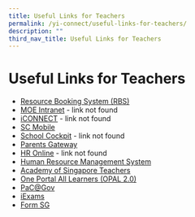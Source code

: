 ```yaml
---
title: Useful Links for Teachers
permalink: /yi-connect/useful-links-for-teachers/
description: ""
third_nav_title: Useful Links for Teachers
---
```

# **Useful Links for Teachers**

*   [Resource Booking System (RBS)](https://go.gov.sg/yirbs)
*   [MOE Intranet](https://yusofishaksec-moe-edu-sg-admin.cwp.sg/yi-connect/useful-links-for-teachers/moe-intranet) - link not found
*   [iCONNECT](https://yusofishaksec-moe-edu-sg-admin.cwp.sg/yi-connect/useful-links-for-teachers/iconnect) - link not found
*   [SC Mobile](https://yusofishaksec-moe-edu-sg-admin.cwp.sg/yi-connect/useful-links-for-teachers/sc-mobile)
*   [School Cockpit](https://yusofishaksec-moe-edu-sg-admin.cwp.sg/yi-connect/useful-links-for-teachers/school-cockpit) - link not found
*   [Parents Gateway](https://yusofishaksec-moe-edu-sg-admin.cwp.sg/yi-connect/useful-links-for-teachers/parents-gateway)
*   [HR Online](https://yusofishaksec-moe-edu-sg-admin.cwp.sg/yi-connect/useful-links-for-teachers/hr-online) - link not found
*   [Human Resource Management System](https://yusofishaksec-moe-edu-sg-admin.cwp.sg/yi-connect/useful-links-for-teachers/human-resource-management-system)
*   [Academy of Singapore Teachers](https://yusofishaksec-moe-edu-sg-admin.cwp.sg/yi-connect/useful-links-for-teachers/academy-of-singapore-teachers)
*   [One Portal All Learners (OPAL 2.0)](https://yusofishaksec-moe-edu-sg-admin.cwp.sg/yi-connect/useful-links-for-teachers/one-portal-all-learners-opal-2-0)
*   [PaC@Gov](https://yusofishaksec-moe-edu-sg-admin.cwp.sg/yi-connect/useful-links-for-teachers/pac-at-gov)
*   [iExams](https://yusofishaksec-moe-edu-sg-admin.cwp.sg/yi-connect/useful-links-for-teachers/iexams)
*   [Form SG](https://yusofishaksec-moe-edu-sg-admin.cwp.sg/yi-connect/useful-links-for-teachers/form-sg)